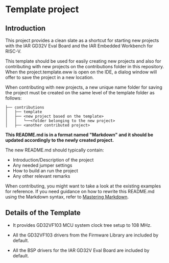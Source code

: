 # Template project

## Introduction

This project provides a clean slate as a shortcut for starting new projects with the IAR GD32V Eval Board and the IAR Embedded Workbench for RISC-V.

This template should be used for easily creating new projects and also for contributing with new projects on the contributions folder in this repository.
When the project.template.eww is open on the IDE, a dialog window will offer to save the project in a new location.

When contributing with new projects, a new unique name folder for saving the project must be created on the same level of the template folder as follows:

```
├── contributions
│   ├── template
│   ├── <new project based on the template>
│   │   └──<folder belonging to the new project>
│   ├── <another contributed project>
```

**This README.md is in a format named "Markdown" and it should be updated accordingly to the newly created project.**

The new README.md should typically contain:

- Introduction/Description of the project
- Any needed jumper settings
- How to build an run the project
- Any other relevant remarks

When contributing, you might want to take a look at the existing examples for reference.
If you need guidance on how to rewrite this README.md using the Markdown syntax, refer to [Mastering Markdown](https://guides.github.com/features/mastering-markdown/).

## Details of the Template

* It provides GD32VF103 MCU system clock tree setup to 108 MHz.

* All the GD32VF103 drivers from the Firmware Library are included by default.

* All the BSP drivers for the IAR GD32V Eval Board are included by default.
